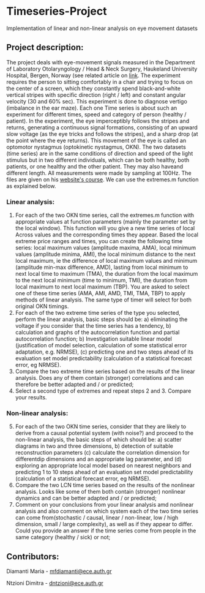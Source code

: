 # Timeseries-Project
Implementation of linear and non-linear analysis on eye movement datasets

## Project description:

The project deals with eye-movement signals measured in the Department of Laboratory Otolaryngology / Head & Neck Surgery, Haukeland University Hospital, Bergen, Norway (see related article on [link](https://www.sciencedirect.com/science/article/pii/S0010480997914415). The experiment requires the person to sitting comfortably in a chair and trying to focus on the center of a screen, which they constantly spend black-and-white vertical stripes with specific direction (right / left) and constant angular velocity (30 and 60% sec). This experiment is done to diagnose vertigo (imbalance in the ear maze). Each one Time series is about such an experiment for different times, speed and category of person (healthy / patient). In the experiment, the eye imperceptibly follows the stripes and returns, generating a continuous signal
formations, consisting of an upward slow voltage (as the eye tricks and follows the stripes), and a sharp drop (at the point where the eye returns). This movement of the eye is called an optomotor nystagmus (optokinetic nystagmus, OKN).
The two datasets (time series) are in the same conditions of direction and speed of the light stimulus but in two different individuals, which can be both healthy, both patients, or one healthy and the other patient. They may also haveand different length. All measurements were made by sampling at 100Hz. The files are given on his [website's course](http://users.auth.gr/dkugiu/Teach/TimeSeriesTHMMY/index.html). We can use the extremes.m function as explained below.
### Linear analysis:
1. For each of the two OKN time series, call the extremes.m function with appropriate values at
function parameters (mainly the parameter set by the local window). This function will you
give a new time series of local Across values ​​and the corresponding times they appear. Based
the local extreme price ranges and times, you can create the following time series:
local maximum values ​​(amplitude maxima, AMA), local minimum values ​​(amplitude minima, AMI),
the local minimum distance to the next local maximum, ie the difference of local maximum values
and minimum (amplitude min-max difference, AMD), lasting from local minimum to next local
time to maximum (TMA), the duration from the local maximum to the next local minimum (time to
minimum, TMI), the duration from local maximum to next local maximum (TBP).
You are asked to select one of these time series (AMA, AMI, AMD, TMI, TMA, TBP) to apply methods
of linear analysis. The same type of timer will select for both original OKN timings.
2. For each of the two extreme time series of the type you selected, perform the linear analysis,
basic steps should be: a) eliminating the voltage if you consider that the time series has a tendency, b)
calculation and graphs of the autocorrelation function and partial autocorrelation function; b) Investigation
suitable linear model (justification of model selection, calculation of some statistical error
adaptation, e.g. NRMSE), (c) predicting one and two steps ahead of its evaluation set
model predictability (calculation of a statistical forecast error, eg NRMSE).
3. Compare the two extreme time series based on the results of the linear analysis. Does any of them contain (stronger) correlations and can therefore be better adapted and / or predicted;
4. Select a second type of extremes and repeat steps 2 and 3. Compare your results.
### Non-linear analysis:
5. For each of the two OKN time series, consider that they are likely to derive from a causal potential
system (with noise?) and proceed to the non-linear analysis, the basic steps of which should be: a)
scatter diagrams in two and three dimensions, b) detection of suitable reconstruction parameters
(c) calculate the correlation dimension for differentdip dimensions and an appropriate lag parameter, and (d) exploring an appropriate local model based on nearest neighbors and predicting 1 to 10 steps ahead of an evaluation set
model predictability (calculation of a statistical forecast error, eg NRMSE).
6. Compare the two LCN time series based on the results of the nonlinear analysis. Looks like some of them
both contain (stronger) nonlinear dynamics and can be better adapted and / or predicted;
7. Comment on your conclusions from your linear analysis amd nonlinear analysis and also comment on which system each of the two time series can come from(stochastic / causal, linear / non-linear, low / high dimension, small / large
complexity), as well as if they appear to differ. Could you provide an answer if the time series come from people in the same category (healthy / sick) or not;

## Contributors:

Diamanti Maria -  mfdiamanti@ece.auth.gr

Ntzioni Dimitra - dntzioni@ece.auth.gr
